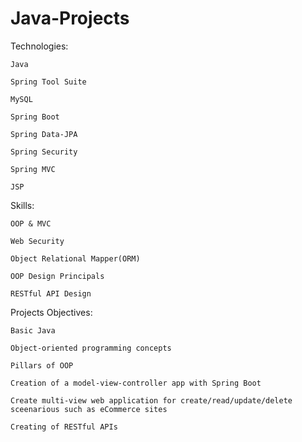 # Java-Projects

Technologies:

    Java
  
    Spring Tool Suite
  
    MySQL
  
    Spring Boot
  
    Spring Data-JPA
  
    Spring Security
  
    Spring MVC
  
    JSP

Skills:

    OOP & MVC
  
    Web Security
  
    Object Relational Mapper(ORM)
  
    OOP Design Principals
  
    RESTful API Design
  
Projects Objectives:

    Basic Java
  
    Object-oriented programming concepts
  
    Pillars of OOP
  
    Creation of a model-view-controller app with Spring Boot
  
    Create multi-view web application for create/read/update/delete sceenarious such as eCommerce sites
  
    Creating of RESTful APIs
  

